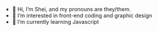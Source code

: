 - 👋 Hi, I’m Shei, and my pronouns are they/them.
- 👀 I’m interested in front-end coding and graphic design
- 🌱 I’m currently learning Javascript

<!---
sheilamb7/sheilamb7 is a ✨ special ✨ repository because its `README.md` (this file) appears on your GitHub profile.
You can click the Preview link to take a look at your changes.
--->
